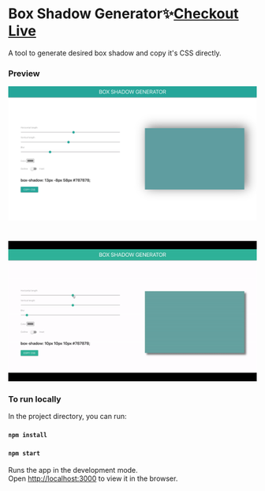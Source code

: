 # Box Shadow Generator✨[Checkout Live](https://kritika243.github.io/box-shadow-generator/)

A tool to generate desired box shadow and copy it's CSS directly.

### Preview

![](https://github.com/kritika243/box-shadow-generator/blob/main/public/screenshots/React-App.png)

#

![](https://github.com/kritika243/box-shadow-generator/blob/main/public/screenshots/box-shadow-generator-demo.gif)

### To run locally

In the project directory, you can run:

#### `npm install`

#### `npm start`

Runs the app in the development mode.\
Open [http://localhost:3000](http://localhost:3000) to view it in the browser.

